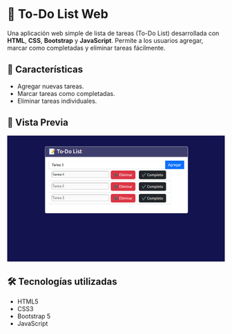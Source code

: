 # 📝 To-Do List Web

Una aplicación web simple de lista de tareas (To-Do List) desarrollada con **HTML**, **CSS**, **Bootstrap** y **JavaScript**. Permite a los usuarios agregar, marcar como completadas y eliminar tareas fácilmente.

## 🚀 Características

- Agregar nuevas tareas.
- Marcar tareas como completadas.
- Eliminar tareas individuales.

## 📸 Vista Previa

![Captura de la aplicación](./todo.png)

## 🛠️ Tecnologías utilizadas

- HTML5
- CSS3
- Bootstrap 5
- JavaScript
